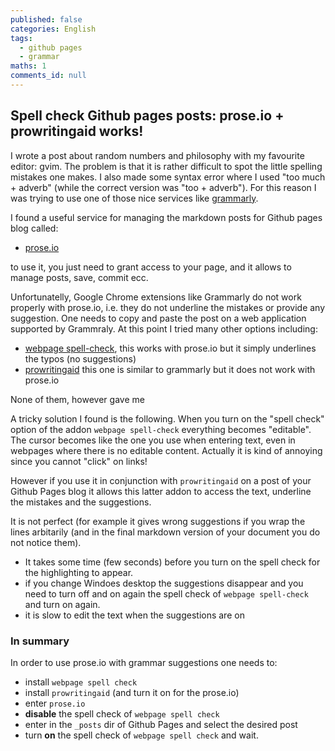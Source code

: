 ```yaml
---
published: false
categories: English
tags:
  - github pages
  - grammar
maths: 1
comments_id: null
---
```

## Spell check Github pages posts: prose.io + prowritingaid works!

I wrote a post about random numbers and philosophy with my favourite editor: gvim. The problem is that it is rather difficult to spot the little spelling mistakes one makes.
I also made some syntax error where I used "too much + adverb" (while the correct version was "too + adverb"). For this reason I was trying to use one of those nice services like [grammarly](www.grammarly.com). 

I found a useful service for managing the markdown posts for  Github pages blog called:

- [prose.io](prose.io)

to use it, you just need to grant access to your page, and it allows to manage posts, save, commit ecc.

Unfortunatelly, Google Chrome extensions like Grammarly do not work properly with prose.io, i.e. they do not underline the mistakes or provide any suggestion. One needs to copy and paste the post on a web application supported by Grammraly.
At this point I tried many other options including:

- [webpage spell-check](https://chrome.google.com/webstore/detail/webpage-spell-check/mgdhaoimpabdhmacaclbbjddhngchjik), this works with prose.io but it simply underlines the typos (no suggestions)
- [prowritingaid](https://prowritingaid.com/en/App/ChromeExtension) this one is similar to grammarly but it does not work with prose.io

None of them, however gave me 

A tricky solution I found is the following.
When you turn on the "spell check" option of the addon `webpage spell-check` everything becomes "editable".
The cursor becomes like the one you use when entering text, even in webpages where there is no editable content. Actually it is kind of annoying since you cannot "click" on links! 

However if you use it in conjunction with `prowritingaid` on a post of your Github Pages blog it allows this latter addon to access the text, underline the mistakes and the suggestions. 

It is not perfect (for example it gives wrong suggestions if you wrap the lines arbitarily (and in the final markdown version of your document you do not notice them).

- It takes some time (few seconds) before you turn on the spell check for the highlighting to appear.
- if you change Windoes desktop the suggestions disappear and you need to turn off and on again the spell check of `webpage spell-check` and turn on again.
- it is slow to edit the text when the suggestions are on

### In summary 

In order to use prose.io with grammar suggestions one needs to:
- install `webpage spell check`
- install `prowritingaid` (and turn it on for the prose.io)
- enter `prose.io`
- **disable** the spell check of `webpage spell check`
- enter in the `_posts`  dir of Github Pages and select the desired post
- turn **on** the spell check of `webpage spell check` and wait.